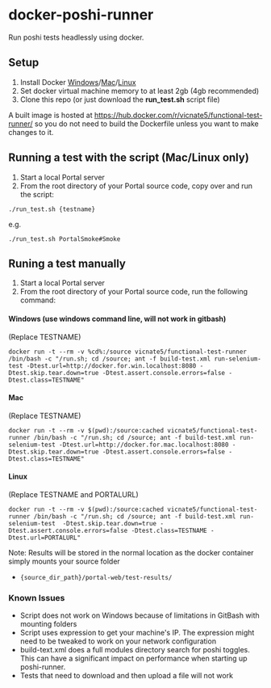 # docker-poshi-runner
Run poshi tests headlessly using docker.

## Setup
1. Install Docker [Windows](https://docs.docker.com/windows)/[Mac](https://docs.docker.com/mac)/[Linux](https://docs.docker.com/linux)
2. Set docker virtual machine memory to at least 2gb (4gb recommended)
3. Clone this repo (or just download the **run_test.sh** script file)

A built image is hosted at https://hub.docker.com/r/vicnate5/functional-test-runner/ so you do not need to build the Dockerfile unless you want to make changes to it.

## Running a test with the script (Mac/Linux only)

1. Start a local Portal server
2. From the root directory of your Portal source code, copy over and run the script:
```
./run_test.sh {testname}
```
e.g.
```
./run_test.sh PortalSmoke#Smoke
```

## Runing a test manually
1. Start a local Portal server
4. From the root directory of your Portal source code, run the following command:

#### Windows (use windows command line, will not work in gitbash)<br />
(Replace TESTNAME)
```
docker run -t --rm -v %cd%:/source vicnate5/functional-test-runner /bin/bash -c "/run.sh; cd /source; ant -f build-test.xml run-selenium-test -Dtest.url=http://docker.for.win.localhost:8080 -Dtest.skip.tear.down=true -Dtest.assert.console.errors=false -Dtest.class=TESTNAME"
```

#### Mac
(Replace TESTNAME)
```
docker run -t --rm -v $(pwd):/source:cached vicnate5/functional-test-runner /bin/bash -c "/run.sh; cd /source; ant -f build-test.xml run-selenium-test -Dtest.url=http://docker.for.mac.localhost:8080 -Dtest.skip.tear.down=true -Dtest.assert.console.errors=false -Dtest.class=TESTNAME"
```

#### Linux
(Replace TESTNAME and PORTALURL)
```
docker run -t --rm -v $(pwd):/source:cached vicnate5/functional-test-runner /bin/bash -c "/run.sh; cd /source; ant -f build-test.xml run-selenium-test  -Dtest.skip.tear.down=true -Dtest.assert.console.errors=false -Dtest.class=TESTNAME -Dtest.url=PORTALURL"
```


Note: Results will be stored in the normal location as the docker container simply mounts your source folder
* `{source_dir_path}/portal-web/test-results/`


### Known Issues

* Script does not work on Windows because of limitations in GitBash with mounting folders
* Script uses expression to get your machine's IP. The expression might need to be tweaked to work on your network configuration
* build-text.xml does a full modules directory search for poshi toggles. This can have a significant impact on performance when starting up poshi-runner.
* Tests that need to download and then upload a file will not work
